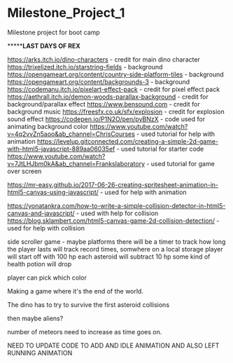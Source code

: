 # Milestone_Project_1
Milestone project for boot camp

*****************************************************************LAST DAYS OF REX************************************************************

https://arks.itch.io/dino-characters - credit for main dino character
https://trixelized.itch.io/starstring-fields - background
https://opengameart.org/content/country-side-platform-tiles - background
https://opengameart.org/content/backgrounds-3 - background
https://codemanu.itch.io/pixelart-effect-pack - credit for pixel effect pack
https://aethrall.itch.io/demon-woods-parallax-background - credit for background/parallax effect
https://www.bensound.com - credit for background music
https://freesfx.co.uk/sfx/explosion - credit for explosion sound effect
https://codepen.io/P1N2O/pen/pyBNzX - code used for animating background color
https://www.youtube.com/watch?v=4q2vvZn5aoo&ab_channel=ChrisCourses - used tutorial for help with animation
https://levelup.gitconnected.com/creating-a-simple-2d-game-with-html5-javascript-889aa06035ef - used tutorial for starter code
https://www.youtube.com/watch?v=7JtLHJbm0kA&ab_channel=Frankslaboratory - used tutorial for game over screen

https://mr-easy.github.io/2017-06-26-creating-spritesheet-animation-in-html5-canvas-using-javascript/ - used for help with animation

https://yonatankra.com/how-to-write-a-simple-collision-detector-in-html5-canvas-and-javascript/ - used with help for collision
https://blog.sklambert.com/html5-canvas-game-2d-collision-detection/ - used for help with collision

side scroller game - maybe platforms
there will be a timer to track how long the player lasts
will track record times, somwhere on a local storage
player will start off with 100 hp
each asteroid will subtract 10 hp
some kind of health potion will drop

player can pick which color

Making a game where it's the end of the world.

The dino has to try to survive the first asteroid collisions

then maybe aliens?

number of meteors need to increase as time goes on.

NEED TO UPDATE CODE TO ADD AND IDLE ANIMATION AND ALSO LEFT RUNNING ANIMATION